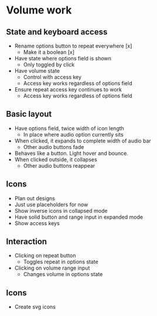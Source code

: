 # Volume work

## State and keyboard access
* Rename options button to repeat everywhere [x]
    * Make it a boolean [x]
* Have state where options field is shown
    * Only toggled by click
* Have volume state
    * Control with access key
    * Access key works regardless of options field
* Ensure repeat access key continues to work
    * Access key works regardless of options field

## Basic layout
* Have options field, twice width of icon length
    * In place where audio option currently sits
* When clicked, it expands to complete width of audio bar
    * Other audio buttons fade
* Behaves like a button. Light hover and bounce.
* When clicked outside, it collapses
    * Other audio buttons reappear

## Icons
* Plan out designs
* Just use placeholders for now
* Show inverse icons in collapsed mode
* Have solid button and range input in expanded mode
* Show access keys

## Interaction
* Clicking on repeat button
    * Toggles repeat in options state
* Clicking on volume range input
    * Changes volume in options state

## Icons
* Create svg icons